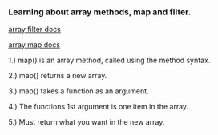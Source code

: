 ### Learning about array methods, map and filter. 

[array filter docs](https://developer.mozilla.org/en-US/docs/Web/JavaScript/Reference/Global_Objects/Array/filter)

[array map docs](https://developer.mozilla.org/en-US/docs/Web/JavaScript/Reference/Global_Objects/Array/map)

1.) map() is an array method, called using the method syntax.

2.) map() returns a new array.

3.) map() takes a function as an argument.

4.) The functions 1st argument is one item in the array.

5.) Must return what you want in the new array.